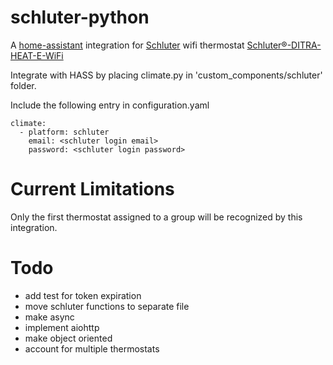 # schluter-python
A [home-assistant] integration for [Schluter][] wifi thermostat [Schluter®-DITRA-HEAT-E-WiFi]

Integrate with HASS by placing climate.py in 'custom_components/schluter' folder.

Include the following entry in configuration.yaml

    climate:
      - platform: schluter
        email: <schluter login email>
        password: <schluter login password>

# Current Limitations
  Only the first thermostat assigned to a group will be recognized by this integration.
  
# Todo
- add test for token expiration
- move schluter functions to separate file
- make async
- implement aiohttp
- make object oriented
- account for multiple thermostats

[home-assistant]: https://github.com/home-assistant/home-assistant
[Schluter]: https://www.schluter.com/schluter-us/en_US/
[Schluter®-DITRA-HEAT-E-WiFi]: https://www.schluter.com/schluter-us/en_US/Floor-Warming/c/FW
